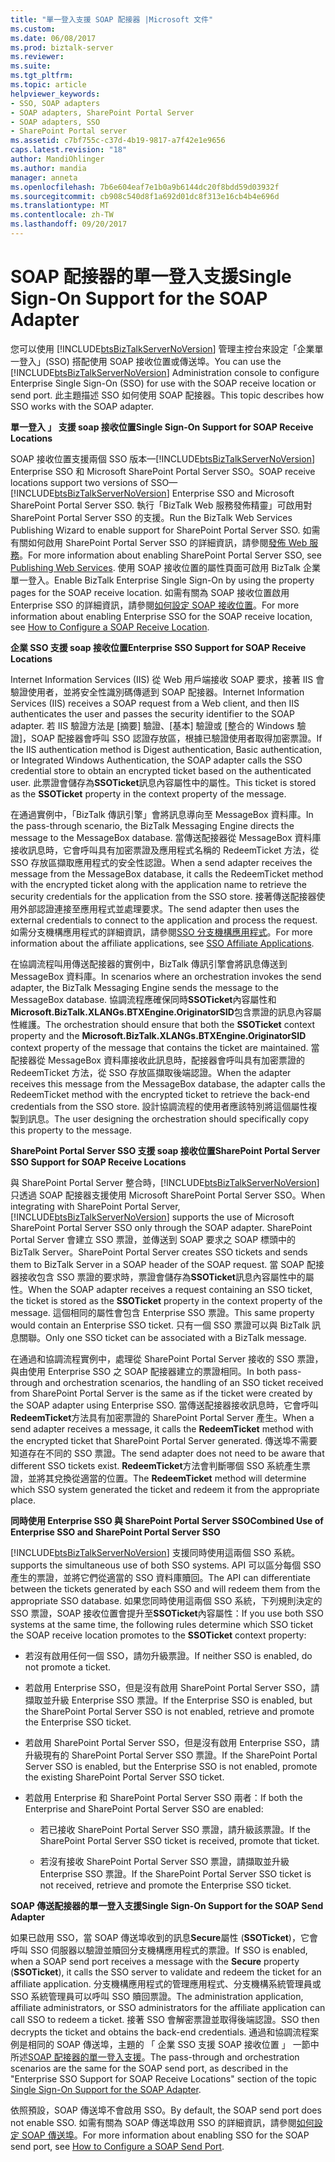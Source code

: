 ```yaml
---
title: "單一登入支援 SOAP 配接器 |Microsoft 文件"
ms.custom: 
ms.date: 06/08/2017
ms.prod: biztalk-server
ms.reviewer: 
ms.suite: 
ms.tgt_pltfrm: 
ms.topic: article
helpviewer_keywords:
- SSO, SOAP adapters
- SOAP adapters, SharePoint Portal Server
- SOAP adapters, SSO
- SharePoint Portal server
ms.assetid: c7bf755c-c37d-4b19-9817-a7f42e1e9656
caps.latest.revision: "18"
author: MandiOhlinger
ms.author: mandia
manager: anneta
ms.openlocfilehash: 7b6e604eaf7e1b0a9b6144dc20f8bdd59d03932f
ms.sourcegitcommit: cb908c540d8f1a692d01dc8f313e16cb4b4e696d
ms.translationtype: MT
ms.contentlocale: zh-TW
ms.lasthandoff: 09/20/2017
---
```

# <a name="single-sign-on-support-for-the-soap-adapter"></a><span data-ttu-id="daa90-102">SOAP 配接器的單一登入支援</span><span class="sxs-lookup"><span data-stu-id="daa90-102">Single Sign-On Support for the SOAP Adapter</span></span>
<span data-ttu-id="daa90-103">您可以使用 [!INCLUDE[btsBizTalkServerNoVersion](../includes/btsbiztalkservernoversion-md.md)] 管理主控台來設定「企業單一登入」(SSO) 搭配使用 SOAP 接收位置或傳送埠。</span><span class="sxs-lookup"><span data-stu-id="daa90-103">You can use the [!INCLUDE[btsBizTalkServerNoVersion](../includes/btsbiztalkservernoversion-md.md)] Administration console to configure Enterprise Single Sign-On (SSO) for use with the SOAP receive location or send port.</span></span> <span data-ttu-id="daa90-104">此主題描述 SSO 如何使用 SOAP 配接器。</span><span class="sxs-lookup"><span data-stu-id="daa90-104">This topic describes how SSO works with the SOAP adapter.</span></span>  
  
 <span data-ttu-id="daa90-105">**單一登入 」 支援 soap 接收位置**</span><span class="sxs-lookup"><span data-stu-id="daa90-105">**Single Sign-On Support for SOAP Receive Locations**</span></span>  
  
 <span data-ttu-id="daa90-106">SOAP 接收位置支援兩個 SSO 版本—[!INCLUDE[btsBizTalkServerNoVersion](../includes/btsbiztalkservernoversion-md.md)] Enterprise SSO 和 Microsoft SharePoint Portal Server SSO。</span><span class="sxs-lookup"><span data-stu-id="daa90-106">SOAP receive locations support two versions of SSO—[!INCLUDE[btsBizTalkServerNoVersion](../includes/btsbiztalkservernoversion-md.md)] Enterprise SSO and Microsoft SharePoint Portal Server SSO.</span></span> <span data-ttu-id="daa90-107">執行「BizTalk Web 服務發佈精靈」可啟用對 SharePoint Portal Server SSO 的支援。</span><span class="sxs-lookup"><span data-stu-id="daa90-107">Run the BizTalk Web Services Publishing Wizard to enable support for SharePoint Portal Server SSO.</span></span> <span data-ttu-id="daa90-108">如需有關如何啟用 SharePoint Portal Server SSO 的詳細資訊，請參閱[發佈 Web 服務](../core/publishing-web-services.md)。</span><span class="sxs-lookup"><span data-stu-id="daa90-108">For more information about enabling SharePoint Portal Server SSO, see [Publishing Web Services](../core/publishing-web-services.md).</span></span> <span data-ttu-id="daa90-109">使用 SOAP 接收位置的屬性頁面可啟用 BizTalk 企業單一登入。</span><span class="sxs-lookup"><span data-stu-id="daa90-109">Enable BizTalk Enterprise Single Sign-On by using the property pages for the SOAP receive location.</span></span> <span data-ttu-id="daa90-110">如需有關為 SOAP 接收位置啟用 Enterprise SSO 的詳細資訊，請參閱[如何設定 SOAP 接收位置](../core/how-to-configure-a-soap-receive-location.md)。</span><span class="sxs-lookup"><span data-stu-id="daa90-110">For more information about enabling Enterprise SSO for the SOAP receive location, see [How to Configure a SOAP Receive Location](../core/how-to-configure-a-soap-receive-location.md).</span></span>  
  
 <span data-ttu-id="daa90-111">**企業 SSO 支援 soap 接收位置**</span><span class="sxs-lookup"><span data-stu-id="daa90-111">**Enterprise SSO Support for SOAP Receive Locations**</span></span>  
  
 <span data-ttu-id="daa90-112">Internet Information Services (IIS) 從 Web 用戶端接收 SOAP 要求，接著 IIS 會驗證使用者，並將安全性識別碼傳遞到 SOAP 配接器。</span><span class="sxs-lookup"><span data-stu-id="daa90-112">Internet Information Services (IIS) receives a SOAP request from a Web client, and then IIS authenticates the user and passes the security identifier to the SOAP adapter.</span></span> <span data-ttu-id="daa90-113">若 IIS 驗證方法是 [摘要] 驗證、[基本] 驗證或 [整合的 Windows 驗證]，SOAP 配接器會呼叫 SSO 認證存放區，根據已驗證使用者取得加密票證。</span><span class="sxs-lookup"><span data-stu-id="daa90-113">If the IIS authentication method is Digest authentication, Basic authentication, or Integrated Windows Authentication, the SOAP adapter calls the SSO credential store to obtain an encrypted ticket based on the authenticated user.</span></span> <span data-ttu-id="daa90-114">此票證會儲存為**SSOTicket**訊息內容屬性中的屬性。</span><span class="sxs-lookup"><span data-stu-id="daa90-114">This ticket is stored as the **SSOTicket** property in the context property of the message.</span></span>  
  
 <span data-ttu-id="daa90-115">在通過實例中，「BizTalk 傳訊引擎」會將訊息導向至 MessageBox 資料庫。</span><span class="sxs-lookup"><span data-stu-id="daa90-115">In the pass-through scenario, the BizTalk Messaging Engine directs the message to the MessageBox database.</span></span> <span data-ttu-id="daa90-116">當傳送配接器從 MessageBox 資料庫接收訊息時，它會呼叫具有加密票證及應用程式名稱的 RedeemTicket 方法，從 SSO 存放區擷取應用程式的安全性認證。</span><span class="sxs-lookup"><span data-stu-id="daa90-116">When a send adapter receives the message from the MessageBox database, it calls the RedeemTicket method with the encrypted ticket along with the application name to retrieve the security credentials for the application from the SSO store.</span></span> <span data-ttu-id="daa90-117">接著傳送配接器使用外部認證連接至應用程式並處理要求。</span><span class="sxs-lookup"><span data-stu-id="daa90-117">The send adapter then uses the external credentials to connect to the application and process the request.</span></span> <span data-ttu-id="daa90-118">如需分支機構應用程式的詳細資訊，請參閱[SSO 分支機構應用程式](../core/sso-affiliate-applications.md)。</span><span class="sxs-lookup"><span data-stu-id="daa90-118">For more information about the affiliate applications, see [SSO Affiliate Applications](../core/sso-affiliate-applications.md).</span></span>  
  
 <span data-ttu-id="daa90-119">在協調流程叫用傳送配接器的實例中，BizTalk 傳訊引擎會將訊息傳送到 MessageBox 資料庫。</span><span class="sxs-lookup"><span data-stu-id="daa90-119">In scenarios where an orchestration invokes the send adapter, the BizTalk Messaging Engine sends the message to the MessageBox database.</span></span> <span data-ttu-id="daa90-120">協調流程應確保同時**SSOTicket**內容屬性和**Microsoft.BizTalk.XLANGs.BTXEngine.OriginatorSID**包含票證的訊息內容屬性維護。</span><span class="sxs-lookup"><span data-stu-id="daa90-120">The orchestration should ensure that both the **SSOTicket** context property and the **Microsoft.BizTalk.XLANGs.BTXEngine.OriginatorSID** context property of the message that contains the ticket are maintained.</span></span> <span data-ttu-id="daa90-121">當配接器從 MessageBox 資料庫接收此訊息時，配接器會呼叫具有加密票證的 RedeemTicket 方法，從 SSO 存放區擷取後端認證。</span><span class="sxs-lookup"><span data-stu-id="daa90-121">When the adapter receives this message from the MessageBox database, the adapter calls the RedeemTicket method with the encrypted ticket to retrieve the back-end credentials from the SSO store.</span></span> <span data-ttu-id="daa90-122">設計協調流程的使用者應該特別將這個屬性複製到訊息。</span><span class="sxs-lookup"><span data-stu-id="daa90-122">The user designing the orchestration should specifically copy this property to the message.</span></span>  
  
 <span data-ttu-id="daa90-123">**SharePoint Portal Server SSO 支援 soap 接收位置**</span><span class="sxs-lookup"><span data-stu-id="daa90-123">**SharePoint Portal Server SSO Support for SOAP Receive Locations**</span></span>  
  
 <span data-ttu-id="daa90-124">與 SharePoint Portal Server 整合時，[!INCLUDE[btsBizTalkServerNoVersion](../includes/btsbiztalkservernoversion-md.md)] 只透過 SOAP 配接器支援使用 Microsoft SharePoint Portal Server SSO。</span><span class="sxs-lookup"><span data-stu-id="daa90-124">When integrating with SharePoint Portal Server, [!INCLUDE[btsBizTalkServerNoVersion](../includes/btsbiztalkservernoversion-md.md)] supports the use of Microsoft SharePoint Portal Server SSO only through the SOAP adapter.</span></span> <span data-ttu-id="daa90-125">SharePoint Portal Server 會建立 SSO 票證，並傳送到 SOAP 要求之 SOAP 標頭中的 BizTalk Server。</span><span class="sxs-lookup"><span data-stu-id="daa90-125">SharePoint Portal Server creates SSO tickets and sends them to BizTalk Server in a SOAP header of the SOAP request.</span></span> <span data-ttu-id="daa90-126">當 SOAP 配接器接收包含 SSO 票證的要求時，票證會儲存為**SSOTicket**訊息內容屬性中的屬性。</span><span class="sxs-lookup"><span data-stu-id="daa90-126">When the SOAP adapter receives a request containing an SSO ticket, the ticket is stored as the **SSOTicket** property in the context property of the message.</span></span> <span data-ttu-id="daa90-127">這個相同的屬性會包含 Enterprise SSO 票證。</span><span class="sxs-lookup"><span data-stu-id="daa90-127">This same property would contain an Enterprise SSO ticket.</span></span> <span data-ttu-id="daa90-128">只有一個 SSO 票證可以與 BizTalk 訊息關聯。</span><span class="sxs-lookup"><span data-stu-id="daa90-128">Only one SSO ticket can be associated with a BizTalk message.</span></span>  
  
 <span data-ttu-id="daa90-129">在通過和協調流程實例中，處理從 SharePoint Portal Server 接收的 SSO 票證，與由使用 Enterprise SSO 之 SOAP 配接器建立的票證相同。</span><span class="sxs-lookup"><span data-stu-id="daa90-129">In both pass-through and orchestration scenarios, the handling of an SSO ticket received from SharePoint Portal Server is the same as if the ticket were created by the SOAP adapter using Enterprise SSO.</span></span> <span data-ttu-id="daa90-130">當傳送配接器接收訊息時，它會呼叫**RedeemTicket**方法具有加密票證的 SharePoint Portal Server 產生。</span><span class="sxs-lookup"><span data-stu-id="daa90-130">When a send adapter receives a message, it calls the **RedeemTicket** method with the encrypted ticket that SharePoint Portal Server generated.</span></span> <span data-ttu-id="daa90-131">傳送埠不需要知道存在不同的 SSO 票證。</span><span class="sxs-lookup"><span data-stu-id="daa90-131">The send adapter does not need to be aware that different SSO tickets exist.</span></span> <span data-ttu-id="daa90-132">**RedeemTicket**方法會判斷哪個 SSO 系統產生票證，並將其兌換從適當的位置。</span><span class="sxs-lookup"><span data-stu-id="daa90-132">The **RedeemTicket** method will determine which SSO system generated the ticket and redeem it from the appropriate place.</span></span>  
  
 <span data-ttu-id="daa90-133">**同時使用 Enterprise SSO 與 SharePoint Portal Server SSO**</span><span class="sxs-lookup"><span data-stu-id="daa90-133">**Combined Use of Enterprise SSO and SharePoint Portal Server SSO**</span></span>  
  
 [!INCLUDE[btsBizTalkServerNoVersion](../includes/btsbiztalkservernoversion-md.md)]<span data-ttu-id="daa90-134"> 支援同時使用這兩個 SSO 系統。</span><span class="sxs-lookup"><span data-stu-id="daa90-134"> supports the simultaneous use of both SSO systems.</span></span> <span data-ttu-id="daa90-135">API 可以區分每個 SSO 產生的票證，並將它們從適當的 SSO 資料庫贖回。</span><span class="sxs-lookup"><span data-stu-id="daa90-135">The API can differentiate between the tickets generated by each SSO and will redeem them from the appropriate SSO database.</span></span> <span data-ttu-id="daa90-136">如果您同時使用這兩個 SSO 系統，下列規則決定的 SSO 票證，SOAP 接收位置會提升至**SSOTicket**內容屬性：</span><span class="sxs-lookup"><span data-stu-id="daa90-136">If you use both SSO systems at the same time, the following rules determine which SSO ticket the SOAP receive location promotes to the **SSOTicket** context property:</span></span>  
  
-   <span data-ttu-id="daa90-137">若沒有啟用任何一個 SSO，請勿升級票證。</span><span class="sxs-lookup"><span data-stu-id="daa90-137">If neither SSO is enabled, do not promote a ticket.</span></span>  
  
-   <span data-ttu-id="daa90-138">若啟用 Enterprise SSO，但是沒有啟用 SharePoint Portal Server SSO，請擷取並升級 Enterprise SSO 票證。</span><span class="sxs-lookup"><span data-stu-id="daa90-138">If the Enterprise SSO is enabled, but the SharePoint Portal Server SSO is not enabled, retrieve and promote the Enterprise SSO ticket.</span></span>  
  
-   <span data-ttu-id="daa90-139">若啟用 SharePoint Portal Server SSO，但是沒有啟用 Enterprise SSO，請升級現有的 SharePoint Portal Server SSO 票證。</span><span class="sxs-lookup"><span data-stu-id="daa90-139">If the SharePoint Portal Server SSO is enabled, but the Enterprise SSO is not enabled, promote the existing SharePoint Portal Server SSO ticket.</span></span>  
  
-   <span data-ttu-id="daa90-140">若啟用 Enterprise 和 SharePoint Portal Server SSO 兩者：</span><span class="sxs-lookup"><span data-stu-id="daa90-140">If both the Enterprise and SharePoint Portal Server SSO are enabled:</span></span>  
  
    -   <span data-ttu-id="daa90-141">若已接收 SharePoint Portal Server SSO 票證，請升級該票證。</span><span class="sxs-lookup"><span data-stu-id="daa90-141">If the SharePoint Portal Server SSO ticket is received, promote that ticket.</span></span>  
  
    -   <span data-ttu-id="daa90-142">若沒有接收 SharePoint Portal Server SSO 票證，請擷取並升級 Enterprise SSO 票證。</span><span class="sxs-lookup"><span data-stu-id="daa90-142">If the SharePoint Portal Server SSO ticket is not received, retrieve and promote the Enterprise SSO ticket.</span></span>  
  
 <span data-ttu-id="daa90-143">**SOAP 傳送配接器的單一登入支援**</span><span class="sxs-lookup"><span data-stu-id="daa90-143">**Single Sign-On Support for the SOAP Send Adapter**</span></span>  
  
 <span data-ttu-id="daa90-144">如果已啟用 SSO，當 SOAP 傳送埠收到的訊息**Secure**屬性 (**SSOTicket**)，它會呼叫 SSO 伺服器以驗證並贖回分支機構應用程式的票證。</span><span class="sxs-lookup"><span data-stu-id="daa90-144">If SSO is enabled, when a SOAP send port receives a message with the **Secure** property (**SSOTicket**), it calls the SSO server to validate and redeem the ticket for an affiliate application.</span></span> <span data-ttu-id="daa90-145">分支機構應用程式的管理應用程式、分支機構系統管理員或 SSO 系統管理員可以呼叫 SSO 贖回票證。</span><span class="sxs-lookup"><span data-stu-id="daa90-145">The administration application, affiliate administrators, or SSO administrators for the affiliate application can call SSO to redeem a ticket.</span></span> <span data-ttu-id="daa90-146">接著 SSO 會解密票證並取得後端認證。</span><span class="sxs-lookup"><span data-stu-id="daa90-146">SSO then decrypts the ticket and obtains the back-end credentials.</span></span> <span data-ttu-id="daa90-147">通過和協調流程案例是相同的 SOAP 傳送埠，主題的 「 企業 SSO 支援 SOAP 接收位置 」 一節中所述[SOAP 配接器的單一登入支援](../core/single-sign-on-support-for-the-soap-adapter.md)。</span><span class="sxs-lookup"><span data-stu-id="daa90-147">The pass-through and orchestration scenarios are the same for the SOAP send port, as described in the "Enterprise SSO Support for SOAP Receive Locations" section of the topic [Single Sign-On Support for the SOAP Adapter](../core/single-sign-on-support-for-the-soap-adapter.md).</span></span>  
  
 <span data-ttu-id="daa90-148">依照預設，SOAP 傳送埠不會啟用 SSO。</span><span class="sxs-lookup"><span data-stu-id="daa90-148">By default, the SOAP send port does not enable SSO.</span></span> <span data-ttu-id="daa90-149">如需有關為 SOAP 傳送埠啟用 SSO 的詳細資訊，請參閱[如何設定 SOAP 傳送埠](../core/how-to-configure-a-soap-send-port.md)。</span><span class="sxs-lookup"><span data-stu-id="daa90-149">For more information about enabling SSO for the SOAP send port, see [How to Configure a SOAP Send Port](../core/how-to-configure-a-soap-send-port.md).</span></span>